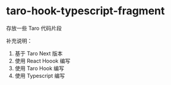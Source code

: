 # taro-hook-typescript-fragment
存放一些 Taro 代码片段

补充说明：  
1. 基于 Taro Next 版本
2. 使用 React Hoook 编写
2. 使用 Taro Hook 编写
3. 使用 Typescript 编写
